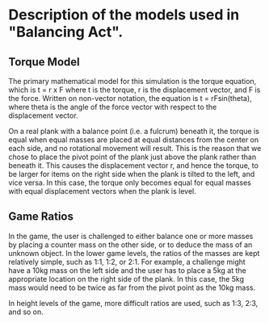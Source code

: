 # Description of the models used in "Balancing Act".

## Torque Model

The primary mathematical model for this simulation is the torque equation, which is t = r x F where t is the torque, r
is the displacement vector, and F is the force. Written on non-vector notation, the equation is t = rFsin(theta), where
theta is the angle of the force vector with respect to the displacement vector.

On a real plank with a balance point (i.e. a fulcrum) beneath it, the torque is equal when equal masses are placed at
equal distances from the center on each side, and no rotational movement will result. This is the reason that we chose
to place the pivot point of the plank just above the plank rather than beneath it. This causes the displacement vector
r, and hence the torque, to be larger for items on the right side when the plank is tilted to the left, and vice versa.
In this case, the torque only becomes equal for equal masses with equal displacement vectors when the plank is level.

## Game Ratios

In the game, the user is challenged to either balance one or more masses by placing a counter mass on the other side, or
to deduce the mass of an unknown object. In the lower game levels, the ratios of the masses are kept relatively simple,
such as 1:1, 1:2, or 2:1. For example, a challenge might have a 10kg mass on the left side and the user has to place a
5kg at the appropriate location on the right side of the plank. In this case, the 5kg mass would need to be twice as far
from the pivot point as the 10kg mass.

In height levels of the game, more difficult ratios are used, such as 1:3, 2:3, and so on.
